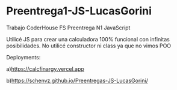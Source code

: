 # Preentrega1-JS-LucasGorini
Trabajo CoderHouse FS Preentrega N1 JavaScript

Utilicé JS para crear una calculadora 100% funcional con infinitas posibilidades.
No utilicé constructor ni class ya que no vimos POO

Deployments:       

a)https://calcfinargy.vercel.app


b)https://schenvz.github.io/Preentregas-JS-LucasGorini/

